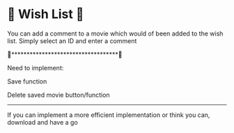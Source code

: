 # 🚧 Wish List 🚧 
You can add a comment to a movie which would of been added to the wish list. 
Simply select an ID and enter a comment


🚧***********************************🚧 


Need to implement:

Save function

Delete saved movie button/function

***********************************
If you can implement a more efficient implementation or think you can, download and have a go 
